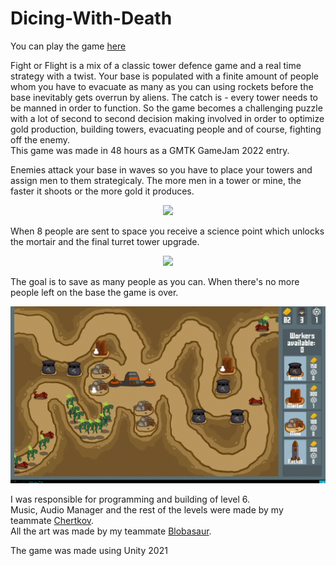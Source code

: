 # Dicing-With-Death

You can play the game [here](https://3079.itch.io/dicing-with-death)

Fight or Flight is a mix of a classic tower defence game and a real time strategy with a twist. Your base is populated with a finite amount of people whom you have to evacuate as many as you can using rockets before the base inevitably gets overrun by aliens. The catch is - every tower needs to be manned in order to function. So the game becomes a challenging puzzle with a lot of second to second decision making involved in order to optimize gold production, building towers, evacuating people and of course, fighting off the enemy.  
This game was made in 48 hours as a GMTK GameJam 2022 entry.  

Enemies attack your base in waves so you have to place your towers and assign men to them strategicaly. The more men in a tower or mine, the faster it shoots or the more gold it produces.

<p align="center">
  <img src="https://github.com/3079/Fight-or-Flight/blob/main/fof_1.gif?raw=true"/>
</p>

When 8 people are sent to space you receive a science point which unlocks the mortair and the final turret tower upgrade.

<p align="center">
  <img src="https://github.com/3079/Fight-or-Flight/blob/main/fof_2.gif?raw=true"/>
</p>

The goal is to save as many people as you can. When there's no more people left on the base the game is over.

<p align="center">
  <img src="https://github.com/3079/Fight-or-Flight/blob/main/fof_3.gif?raw=true"/>
</p>

I was responsible for programming and building of level 6.  
Music, Audio Manager and the rest of the levels were made by my teammate [Chertkov](https://chertkov.itch.io/).  
All the art was made by my teammate [Blobasaur](https://itch.io/profile/blobasaur).  

The game was made using Unity 2021
